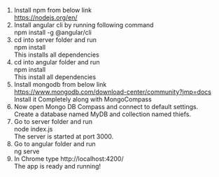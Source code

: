 1) Install npm from below link <br>
https://nodejs.org/en/
2) Install angular cli by running following command <br>
npm install -g @angular/cli
3) cd into server folder and run <br>
npm install <br>
This installs all dependencies<br>
4) cd into angular folder and run <br>
npm install<br>
This install all dependencies<br>
5) Install mongodb from below link<br>
https://www.mongodb.com/download-center/community?jmp=docs<br>
Install it Completely along with MongoCompass<br>
6) Now open Mongo DB Compass and connect to default settings.<br>
Create a database named MyDB and collection named thiefs.<br>
7) Go to server folder and run<br>
node index.js<br>
The server is started at port 3000.<br>
8) Go to angular folder and run<br>
ng serve<br>
9) In Chrome type http://localhost:4200/<br>
The app is ready and running!<br>
